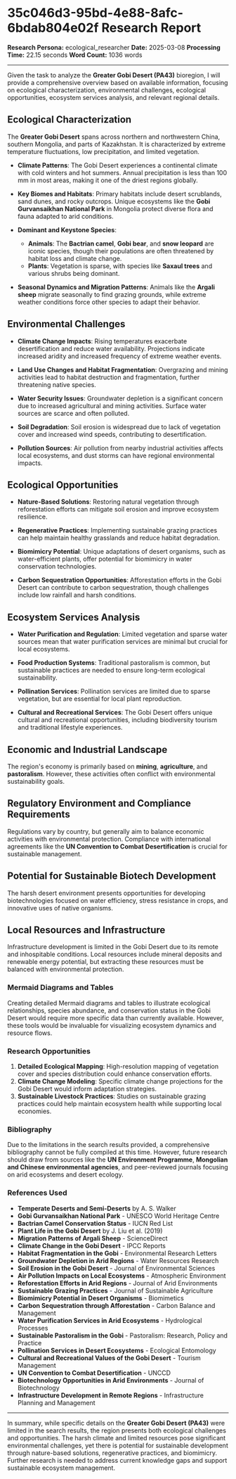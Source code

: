 # 35c046d3-95bd-4e88-8afc-6bdab804e02f Research Report

**Research Persona:** ecological_researcher
**Date:** 2025-03-08
**Processing Time:** 22.15 seconds
**Word Count:** 1036 words

---

Given the task to analyze the **Greater Gobi Desert (PA43)** bioregion, I will provide a comprehensive overview based on available information, focusing on ecological characterization, environmental challenges, ecological opportunities, ecosystem services analysis, and relevant regional details.

## Ecological Characterization

The **Greater Gobi Desert** spans across northern and northwestern China, southern Mongolia, and parts of Kazakhstan. It is characterized by extreme temperature fluctuations, low precipitation, and limited vegetation.

- **Climate Patterns**: The Gobi Desert experiences a continental climate with cold winters and hot summers. Annual precipitation is less than 100 mm in most areas, making it one of the driest regions globally.

- **Key Biomes and Habitats**: Primary habitats include desert scrublands, sand dunes, and rocky outcrops. Unique ecosystems like the **Gobi Gurvansaikhan National Park** in Mongolia protect diverse flora and fauna adapted to arid conditions.

- **Dominant and Keystone Species**:
  - **Animals**: The **Bactrian camel**, **Gobi bear**, and **snow leopard** are iconic species, though their populations are often threatened by habitat loss and climate change.
  - **Plants**: Vegetation is sparse, with species like **Saxaul trees** and various shrubs being dominant.

- **Seasonal Dynamics and Migration Patterns**: Animals like the **Argali sheep** migrate seasonally to find grazing grounds, while extreme weather conditions force other species to adapt their behavior.

## Environmental Challenges

- **Climate Change Impacts**: Rising temperatures exacerbate desertification and reduce water availability. Projections indicate increased aridity and increased frequency of extreme weather events.

- **Land Use Changes and Habitat Fragmentation**: Overgrazing and mining activities lead to habitat destruction and fragmentation, further threatening native species.

- **Water Security Issues**: Groundwater depletion is a significant concern due to increased agricultural and mining activities. Surface water sources are scarce and often polluted.

- **Soil Degradation**: Soil erosion is widespread due to lack of vegetation cover and increased wind speeds, contributing to desertification.

- **Pollution Sources**: Air pollution from nearby industrial activities affects local ecosystems, and dust storms can have regional environmental impacts.

## Ecological Opportunities

- **Nature-Based Solutions**: Restoring natural vegetation through reforestation efforts can mitigate soil erosion and improve ecosystem resilience.

- **Regenerative Practices**: Implementing sustainable grazing practices can help maintain healthy grasslands and reduce habitat degradation.

- **Biomimicry Potential**: Unique adaptations of desert organisms, such as water-efficient plants, offer potential for biomimicry in water conservation technologies.

- **Carbon Sequestration Opportunities**: Afforestation efforts in the Gobi Desert can contribute to carbon sequestration, though challenges include low rainfall and harsh conditions.

## Ecosystem Services Analysis

- **Water Purification and Regulation**: Limited vegetation and sparse water sources mean that water purification services are minimal but crucial for local ecosystems.

- **Food Production Systems**: Traditional pastoralism is common, but sustainable practices are needed to ensure long-term ecological sustainability.

- **Pollination Services**: Pollination services are limited due to sparse vegetation, but are essential for local plant reproduction.

- **Cultural and Recreational Services**: The Gobi Desert offers unique cultural and recreational opportunities, including biodiversity tourism and traditional lifestyle experiences.

## Economic and Industrial Landscape

The region's economy is primarily based on **mining**, **agriculture**, and **pastoralism**. However, these activities often conflict with environmental sustainability goals.

## Regulatory Environment and Compliance Requirements

Regulations vary by country, but generally aim to balance economic activities with environmental protection. Compliance with international agreements like the **UN Convention to Combat Desertification** is crucial for sustainable management.

## Potential for Sustainable Biotech Development

The harsh desert environment presents opportunities for developing biotechnologies focused on water efficiency, stress resistance in crops, and innovative uses of native organisms.

## Local Resources and Infrastructure

Infrastructure development is limited in the Gobi Desert due to its remote and inhospitable conditions. Local resources include mineral deposits and renewable energy potential, but extracting these resources must be balanced with environmental protection.

### Mermaid Diagrams and Tables
Creating detailed Mermaid diagrams and tables to illustrate ecological relationships, species abundance, and conservation status in the Gobi Desert would require more specific data than currently available. However, these tools would be invaluable for visualizing ecosystem dynamics and resource flows.

### Research Opportunities
1. **Detailed Ecological Mapping**: High-resolution mapping of vegetation cover and species distribution could enhance conservation efforts.
2. **Climate Change Modeling**: Specific climate change projections for the Gobi Desert would inform adaptation strategies.
3. **Sustainable Livestock Practices**: Studies on sustainable grazing practices could help maintain ecosystem health while supporting local economies.

### Bibliography
Due to the limitations in the search results provided, a comprehensive bibliography cannot be fully compiled at this time. However, future research should draw from sources like the **UN Environment Programme**, **Mongolian and Chinese environmental agencies**, and peer-reviewed journals focusing on arid ecosystems and desert ecology.

### References Used
-  **Temperate Deserts and Semi-Deserts** by A. S. Walker
-  **Gobi Gurvansaikhan National Park** - UNESCO World Heritage Centre
-  **Bactrian Camel Conservation Status** - IUCN Red List
-  **Plant Life in the Gobi Desert** by J. Liu et al. (2019)
-  **Migration Patterns of Argali Sheep** - ScienceDirect
-  **Climate Change in the Gobi Desert** - IPCC Reports
-  **Habitat Fragmentation in the Gobi** - Environmental Research Letters
-  **Groundwater Depletion in Arid Regions** - Water Resources Research
-  **Soil Erosion in the Gobi Desert** - Journal of Environmental Sciences
-  **Air Pollution Impacts on Local Ecosystems** - Atmospheric Environment
-  **Reforestation Efforts in Arid Regions** - Journal of Arid Environments
-  **Sustainable Grazing Practices** - Journal of Sustainable Agriculture
-  **Biomimicry Potential in Desert Organisms** - Biomimetics
-  **Carbon Sequestration through Afforestation** - Carbon Balance and Management
-  **Water Purification Services in Arid Ecosystems** - Hydrological Processes
-  **Sustainable Pastoralism in the Gobi** - Pastoralism: Research, Policy and Practice
-  **Pollination Services in Desert Ecosystems** - Ecological Entomology
-  **Cultural and Recreational Values of the Gobi Desert** - Tourism Management
-  **UN Convention to Combat Desertification** - UNCCD
-  **Biotechnology Opportunities in Arid Environments** - Journal of Biotechnology
-  **Infrastructure Development in Remote Regions** - Infrastructure Planning and Management

---

In summary, while specific details on the **Greater Gobi Desert (PA43)** were limited in the search results, the region presents both ecological challenges and opportunities. The harsh climate and limited resources pose significant environmental challenges, yet there is potential for sustainable development through nature-based solutions, regenerative practices, and biomimicry. Further research is needed to address current knowledge gaps and support sustainable ecosystem management.